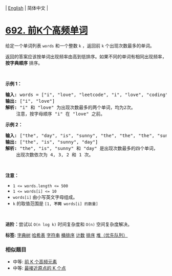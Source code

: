 | [English](README_EN.md) | 简体中文 |

# [692. 前K个高频单词](https://leetcode-cn.com/problems/top-k-frequent-words)
<p>给定一个单词列表&nbsp;<code>words</code>&nbsp;和一个整数 <code>k</code> ，返回前&nbsp;<code>k</code><em>&nbsp;</em>个出现次数最多的单词。</p>

<p>返回的答案应该按单词出现频率由高到低排序。如果不同的单词有相同出现频率， <strong>按字典顺序</strong> 排序。</p>

<p>&nbsp;</p>

<p><strong>示例 1：</strong></p>

<pre>
<strong>输入:</strong> words = ["i", "love", "leetcode", "i", "love", "coding"], k = 2
<strong>输出:</strong> ["i", "love"]
<strong>解析:</strong> "i" 和 "love" 为出现次数最多的两个单词，均为2次。
    注意，按字母顺序 "i" 在 "love" 之前。
</pre>

<p><strong>示例 2：</strong></p>

<pre>
<strong>输入:</strong> ["the", "day", "is", "sunny", "the", "the", "the", "sunny", "is", "is"], k = 4
<strong>输出:</strong> ["the", "is", "sunny", "day"]
<strong>解析:</strong> "the", "is", "sunny" 和 "day" 是出现次数最多的四个单词，
    出现次数依次为 4, 3, 2 和 1 次。
</pre>

<p>&nbsp;</p>

<p><strong>注意：</strong></p>

<ul>
	<li><code>1 &lt;= words.length &lt;= 500</code></li>
	<li><code>1 &lt;= words[i] &lt;= 10</code></li>
	<li><code>words[i]</code>&nbsp;由小写英文字母组成。</li>
	<li><code>k</code> 的取值范围是&nbsp;<code>[1, <strong>不同</strong> words[i] 的数量]</code></li>
</ul>

<p>&nbsp;</p>

<p><strong>进阶：</strong>尝试以&nbsp;<code>O(n log k)</code> 时间复杂度和&nbsp;<code>O(n)</code> 空间复杂度解决。</p>

**标签:**  [字典树](https://leetcode-cn.com/tag/trie) [哈希表](https://leetcode-cn.com/tag/hash-table) [字符串](https://leetcode-cn.com/tag/string) [桶排序](https://leetcode-cn.com/tag/bucket-sort) [计数](https://leetcode-cn.com/tag/counting) [排序](https://leetcode-cn.com/tag/sorting) [堆（优先队列）](https://leetcode-cn.com/tag/heap-priority-queue) 
 ### 相似题目
- 中等:	[前 K 个高频元素](https://leetcode-cn.com/problems/top-k-frequent-elements) 
- 中等:	[最接近原点的 K 个点](https://leetcode-cn.com/problems/k-closest-points-to-origin) 
